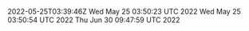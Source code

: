 2022-05-25T03:39:46Z
Wed May 25 03:50:23 UTC 2022
Wed May 25 03:50:54 UTC 2022
Thu Jun 30 09:47:59 UTC 2022
